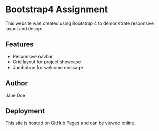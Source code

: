 # Bootstrap4 Assignment

This website was created using Bootstrap 4 to demonstrate responsive layout and design. 

## Features

- Responsive navbar
- Grid layout for project showcase
- Jumbotron for welcome message

## Author

Jane Doe

## Deployment

This site is hosted on GitHub Pages and can be viewed online.
